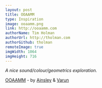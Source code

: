 ```yaml
---
layout: post
title: OOAAMM
type: Inspiration
image: ooaamm.png
link: http://ooaamm.com
authorName: Tim Holman
authorUrl: http://tholman.com
authorGithub: tholman
remoteImage: true
imgWidth: 1064
imgHeight: 716
---
```


_A nice sound/colour/geometrics exploration._

[OOAAMM](http://ooaamm.com) - by [Ainsley](http://ainsleywagoner.com) & [Varun](http://varun.ca)
